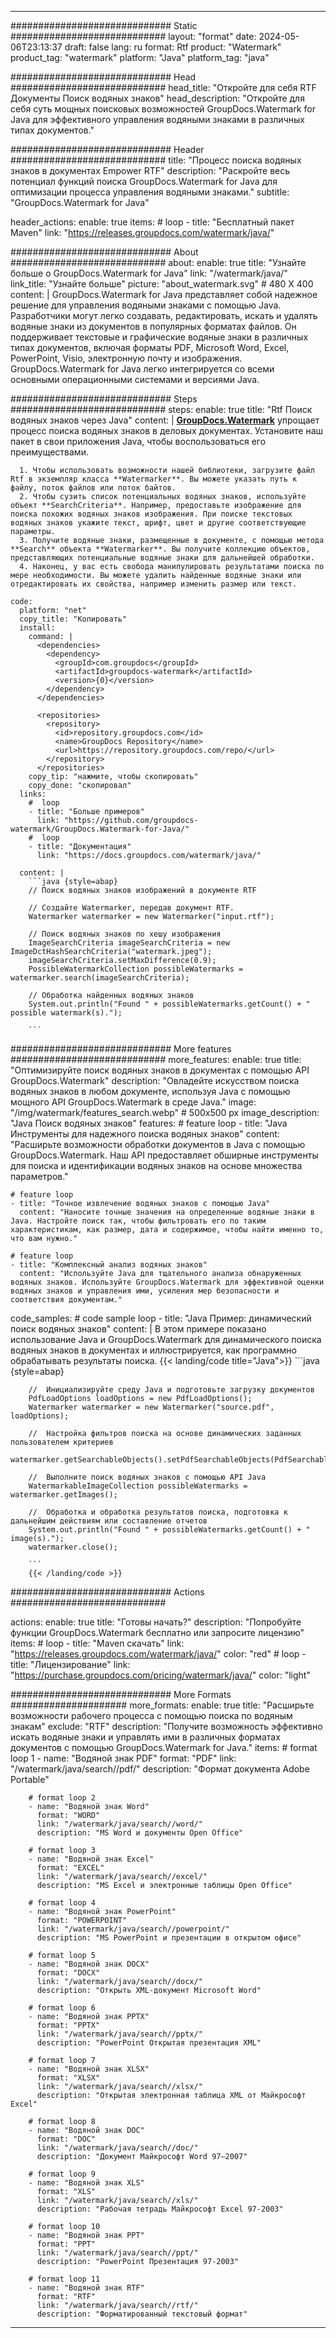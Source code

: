 
---
############################# Static ############################
layout: "format"
date:  2024-05-06T23:13:37
draft: false
lang: ru
format: Rtf
product: "Watermark"
product_tag: "watermark"
platform: "Java"
platform_tag: "java"

############################# Head ############################
head_title: "Откройте для себя RTF Документы Поиск водяных знаков"
head_description: "Откройте для себя суть мощных поисковых возможностей GroupDocs.Watermark for Java для эффективного управления водяными знаками в различных типах документов."

############################# Header ############################
title: "Процесс поиска водяных знаков в документах Empower RTF" 
description: "Раскройте весь потенциал функций поиска GroupDocs.Watermark for Java для оптимизации процесса управления водяными знаками."
subtitle: "GroupDocs.Watermark for Java" 

header_actions:
  enable: true
  items:
    #  loop
    - title: "Бесплатный пакет Maven"
      link: "https://releases.groupdocs.com/watermark/java/"
      
############################# About ############################
about:
    enable: true
    title: "Узнайте больше о GroupDocs.Watermark for Java"
    link: "/watermark/java/"
    link_title: "Узнайте больше"
    picture: "about_watermark.svg" # 480 X 400
    content: |
       GroupDocs.Watermark for Java представляет собой надежное решение для управления водяными знаками с помощью Java. Разработчики могут легко создавать, редактировать, искать и удалять водяные знаки из документов в популярных форматах файлов. Он поддерживает текстовые и графические водяные знаки в различных типах документов, включая форматы PDF, Microsoft Word, Excel, PowerPoint, Visio, электронную почту и изображения. GroupDocs.Watermark for Java легко интегрируется со всеми основными операционными системами и версиями Java.

############################# Steps ############################
steps:
    enable: true
    title: "Rtf Поиск водяных знаков через Java"
    content: |
      **[GroupDocs.Watermark](https://products.groupdocs.com/watermark/java/)** упрощает процесс поиска водяных знаков в деловых документах. Установите наш пакет в свои приложения Java, чтобы воспользоваться его преимуществами.
      
      1. Чтобы использовать возможности нашей библиотеки, загрузите файл Rtf в экземпляр класса **Watermarker**. Вы можете указать путь к файлу, поток файлов или поток байтов.
      2. Чтобы сузить список потенциальных водяных знаков, используйте объект **SearchCriteria**. Например, предоставьте изображение для поиска похожих водяных знаков изображения. При поиске текстовых водяных знаков укажите текст, шрифт, цвет и другие соответствующие параметры.
      3. Получите водяные знаки, размещенные в документе, с помощью метода **Search** объекта **Watermarker**. Вы получите коллекцию объектов, представляющих потенциальные водяные знаки для дальнейшей обработки.
      4. Наконец, у вас есть свобода манипулировать результатами поиска по мере необходимости. Вы можете удалить найденные водяные знаки или отредактировать их свойства, например изменить размер или текст.
   
    code:
      platform: "net"
      copy_title: "Копировать"
      install:
        command: |
          <dependencies>
            <dependency>
              <groupId>com.groupdocs</groupId>
              <artifactId>groupdocs-watermark</artifactId>
              <version>{0}</version>
            </dependency>
          </dependencies>

          <repositories>
            <repository>
              <id>repository.groupdocs.com</id>
              <name>GroupDocs Repository</name>
              <url>https://repository.groupdocs.com/repo/</url>
            </repository>
          </repositories>
        copy_tip: "нажмите, чтобы скопировать"
        copy_done: "скопировал"
      links:
        #  loop
        - title: "Больше примеров"
          link: "https://github.com/groupdocs-watermark/GroupDocs.Watermark-for-Java/"
        #  loop
        - title: "Документация"
          link: "https://docs.groupdocs.com/watermark/java/"
          
      content: |
        ```java {style=abap}
        // Поиск водяных знаков изображений в документе RTF

        // Создайте Watermarker, передав документ RTF.
        Watermarker watermarker = new Watermarker("input.rtf");
        
        // Поиск водяных знаков по хешу изображения
        ImageSearchCriteria imageSearchCriteria = new ImageDctHashSearchCriteria("watermark.jpeg");
        imageSearchCriteria.setMaxDifference(0.9);
        PossibleWatermarkCollection possibleWatermarks = watermarker.search(imageSearchCriteria);

        // Обработка найденных водяных знаков
        System.out.println("Found " + possibleWatermarks.getCount() + " possible watermark(s).");
        
        ```          
        
############################# More features ############################
more_features:
  enable: true
  title: "Оптимизируйте поиск водяных знаков в документах с помощью API GroupDocs.Watermark"
  description: "Овладейте искусством поиска водяных знаков в любом документе, используя Java с помощью мощного API GroupDocs.Watermark в среде Java."
  image: "/img/watermark/features_search.webp" # 500x500 px
  image_description: "Java Поиск водяных знаков"
  features:
    # feature loop
    - title: "Java Инструменты для надежного поиска водяных знаков"
      content: "Расширьте возможности обработки документов в Java с помощью GroupDocs.Watermark. Наш API предоставляет обширные инструменты для поиска и идентификации водяных знаков на основе множества параметров."

    # feature loop
    - title: "Точное извлечение водяных знаков с помощью Java"
      content: "Наносите точные значения на определенные водяные знаки в Java. Настройте поиск так, чтобы фильтровать его по таким характеристикам, как размер, дата и содержимое, чтобы найти именно то, что вам нужно."

    # feature loop
    - title: "Комплексный анализ водяных знаков"
      content: "Используйте Java для тщательного анализа обнаруженных водяных знаков. Используйте GroupDocs.Watermark для эффективной оценки водяных знаков и управления ими, усиления мер безопасности и соответствия документам."
      
  code_samples:
    # code sample loop
    - title: "Java Пример: динамический поиск водяных знаков"
      content: |
        В этом примере показано использование Java и GroupDocs.Watermark для динамического поиска водяных знаков в документах и иллюстрируется, как программно обрабатывать результаты поиска.
        {{< landing/code title="Java">}}
        ```java {style=abap}
        
        //  Инициализируйте среду Java и подготовьте загрузку документов
        PdfLoadOptions loadOptions = new PdfLoadOptions();
        Watermarker watermarker = new Watermarker("source.pdf", loadOptions);

        //  Настройка фильтров поиска на основе динамических заданных пользователем критериев
        watermarker.getSearchableObjects().setPdfSearchableObjects(PdfSearchableObjects.AttachedImages);

        //  Выполните поиск водяных знаков с помощью API Java
        WatermarkableImageCollection possibleWatermarks = watermarker.getImages();

        //  Обработка и обработка результатов поиска, подготовка к дальнейшим действиям или составление отчетов
        System.out.println("Found " + possibleWatermarks.getCount() + " image(s).");
        watermarker.close();

        ```
        {{< /landing/code >}}


############################# Actions ############################

actions:
  enable: true
  title: "Готовы начать?"
  description: "Попробуйте функции GroupDocs.Watermark бесплатно или запросите лицензию"
  items:
    #  loop
    - title: "Maven скачать"
      link: "https://releases.groupdocs.com/watermark/java/"
      color: "red"
        #  loop
    - title: "Лицензирование"
      link: "https://purchase.groupdocs.com/pricing/watermark/java/"
      color: "light"


############################# More Formats #####################
more_formats:
    enable: true
    title: "Расширьте возможности рабочего процесса с помощью поиска по водяным знакам"
    exclude: "RTF"
    description: "Получите возможность эффективно искать водяные знаки и управлять ими в различных форматах документов с помощью GroupDocs.Watermark for Java."
    items: 
        # format loop 1
        - name: "Водяной знак PDF"
          format: "PDF"
          link: "/watermark/java/search//pdf/"
          description: "Формат документа Adobe Portable"

        # format loop 2
        - name: "Водяной знак Word"
          format: "WORD"
          link: "/watermark/java/search//word/"
          description: "MS Word и документы Open Office"
          
        # format loop 3
        - name: "Водяной знак Excel"
          format: "EXCEL"
          link: "/watermark/java/search//excel/"
          description: "MS Excel и электронные таблицы Open Office"

        # format loop 4
        - name: "Водяной знак PowerPoint"
          format: "POWERPOINT"
          link: "/watermark/java/search//powerpoint/"
          description: "MS PowerPoint и презентации в открытом офисе"

        # format loop 5
        - name: "Водяной знак DOCX"
          format: "DOCX"
          link: "/watermark/java/search//docx/"
          description: "Открыть XML-документ Microsoft Word"
          
        # format loop 6
        - name: "Водяной знак PPTX"
          format: "PPTX"
          link: "/watermark/java/search//pptx/"
          description: "PowerPoint Открытая презентация XML"
          
        # format loop 7
        - name: "Водяной знак XLSX"
          format: "XLSX"
          link: "/watermark/java/search//xlsx/"
          description: "Открытая электронная таблица XML от Майкрософт Excel"

        # format loop 8
        - name: "Водяной знак DOC"
          format: "DOC"
          link: "/watermark/java/search//doc/"
          description: "Документ Майкрософт Word 97—2007"

        # format loop 9
        - name: "Водяной знак XLS"
          format: "XLS"
          link: "/watermark/java/search//xls/"
          description: "Рабочая тетрадь Майкрософт Excel 97-2003"

        # format loop 10
        - name: "Водяной знак PPT"
          format: "PPT"
          link: "/watermark/java/search//ppt/"
          description: "PowerPoint Презентация 97-2003"

        # format loop 11
        - name: "Водяной знак RTF"
          format: "RTF"
          link: "/watermark/java/search//rtf/"
          description: "Форматированный текстовый формат"

---